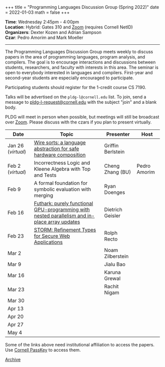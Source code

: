 +++
title = "Programming Languages Discussion Group (Spring 2022)"
date = 2022-01-03
math = false
+++

**Time**: Wednesday 2:45pm - 4:00pm <br/>
**Location**: Hybrid: Gates 310 and [Zoom][] (requires Cornell NetID) <br/>
**Organizers**: Dexter Kozen and Adrian Sampson <br/>
**Czar**: Pedro Amorim and Mark Moeller

---

The Programming Languages Discussion Group meets weekly to discuss papers in the
area of programming languages, program analysis, and compilers. The goal is to
encourage interactions and discussions between students, researchers, and
faculty with interests in this area. The seminar is open to everybody interested
in languages and compilers. First-year and second-year students are especially encouraged to participate. 

Participating students should register for the 1-credit course CS 7190.


Talks will be advertised on the `pldg-l@cornell.edu` list. To join, send a
message to [pldg-l-request@cornell.edu][join-pldg] with the subject "join" and a
blank body.

PLDG will meet in person when possible, but meetings will still be broadcast
over [Zoom][]. Please discuss with the czars if you plan to present virtually.


| Date    | Topic       | Presenter | Host |
|---------|-------------|-----------|------|
| Jan 26 (_virtual_) | [Wire sorts: a language abstraction for safe hardware composition][wiresorts] | Griffin Berlstein |  |
| Feb 2 (_virtual_) | Incorrectness Logic and Kleene Algebra with Top and Tests | Cheng Zhang (BU) | Pedro Amorim | 
| Feb 9 | A formal foundation for symbolic evaluation with merging | Ryan Doenges |  |
| Feb 16 | [Futhark: purely functional GPU-programming with nested parallelism and in-place array updates][futhark] | Dietrich Geisler |  |
| Feb 23 | [STORM: Refinement Types for Secure Web Applications][storm] | Rolph Recto |  |
| Mar 2 | | Noam Zilberstein |  |
| Mar 9 | | Jialu Bao |  |
| Mar 16 | | Karuna Grewal |  |
| Mar 23 | | Rachit Nigam |  |
| Mar 30 | |  |  |
| Apr 13 | |  |  |
| Apr 20 | |  |  |
| Apr 27 | |  |  |
| May 4 | |  |  |


[wiresorts]: https://dl.acm.org/doi/10.1145/3453483.3454037
[futhark]: https://dl.acm.org/doi/10.1145/3062341.3062354
[storm]: https://www.usenix.org/conference/osdi21/presentation/lehmann

Some of the links above need institutional affiliation to access the papers.
Use [Cornell PassKey](https://www.library.cornell.edu/services/apps/passkey)
to access them.

[Archive](../)

[join-pldg]: mailto:pldg-l-request@cornell.edu?subject=join
[zoom]: https://cornell.zoom.us/j/231639869?pwd=UHNVcnY3ZXVydk5pcTRyQk5ncEhJZz09
